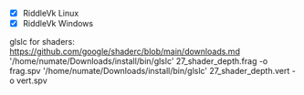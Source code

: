- [x] RiddleVk Linux
- [x] RiddleVk Windows

glslc for shaders: https://github.com/google/shaderc/blob/main/downloads.md
'/home/numate/Downloads/install/bin/glslc' 27_shader_depth.frag -o frag.spv
'/home/numate/Downloads/install/bin/glslc' 27_shader_depth.vert -o vert.spv



